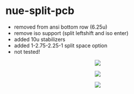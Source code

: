 # nue-split-pcb

- removed from ansi bottom row (6.25u)
- remove iso support (split leftshift and iso enter)
- added 10u stabilizers
- added 1-2.75-2.25-1 split space option
- not tested!

<p align="center">
  <img src="https://user-images.githubusercontent.com/1234183/183298914-0bee0920-23ba-4803-a657-656015da8c4b.png">
</p>

<p align="center">
  <img src="https://user-images.githubusercontent.com/1234183/183298912-0c04f6e9-3751-4e34-bb67-df323f78a594.png">
</p>

<p align="center">
  <img src="https://user-images.githubusercontent.com/1234183/183299083-f847e313-bf09-46aa-ba95-a043b305b371.png">
</p>

